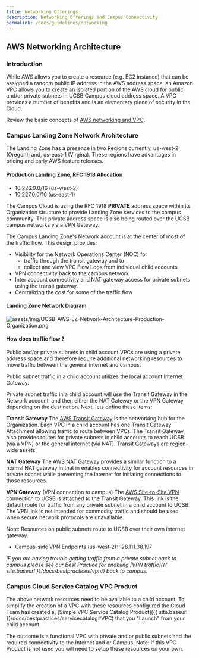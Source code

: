```yaml
---
title: Networking Offerings
description: Networking Offerings and Campus Connectivity
permalink: /docs/guidelines/networking
---
```


## AWS Networking Architecture

### Introduction

While AWS allows you to create a resource (e.g. EC2 instance) that can be assigned a random public IP address in the AWS address space, an Amazon VPC allows you to create an isolated portion of the AWS cloud for public and/or private subnets in UCSB Campus cloud address space. A VPC provides a number of benefits and is an elementary piece of security in the Cloud.

Review the basic concepts of [AWS networking and VPC](https://docs.aws.amazon.com/vpc/latest/userguide/what-is-amazon-vpc.html).

### Campus Landing Zone Network Architecture
The Landing Zone has a presence in two Regions currently, us-west-2 (Oregon), and, us-east-1 (Virgina).  These regions have advantages in pricing and early AWS feature releases.

#### Production Landing Zone, RFC 1918 Allocation
  - 10.226.0.0/16 (us-west-2)
  - 10.227.0.0/16 (us-east-1)

The Campus Cloud is using the RFC 1918 **PRIVATE** address space within its Organization structure to provide Landing Zone services to the campus community.  This private address space is also being routed over the UCSB campus networks via a VPN Gateway.

The Campus Landing Zone's Network account is at the center of most of the traffic flow. This design provides:

  - Visibility for the Network Operations Center (NOC) for
     - traffic through the transit gateway and to
     - collect and view VPC Flow Logs from individual child accounts
  - VPN connectivity back to the campus network
  - Inter account connectivity and NAT gateway access for private subnets using the transit gateway.
  - Centralizing the cost for some of the traffic flow

#### Landing Zone Network Diagram
![assets/img/UCSB-AWS-LZ-Network-Architecture-Production-Organization.png]({{site.url}}assets/img/UCSB-AWS-LZ-Network-Architecture-Production-Organization.png)

#### How does traffic flow ?
Public and/or private subnets in child account VPCs are using a private address space and therefore require additional networking resources to move traffic between the general internet and campus.  

Public subnet traffic in a child account utilizes the local account Internet Gateway.

Private subnet traffic in a child account will use the Transit Gateway in the Network account, and then either the NAT Gateway or the VPN Gateway depending on the destination. Next, lets define these items:

**Transit Gateway**
The [AWS Transit Gateway](https://docs.aws.amazon.com/vpc/latest/tgw/what-is-transit-gateway.html) is the networking hub for the Organization.  Each VPC in a child account has one Transit Gateway Attachment allowing traffic to route between VPCs.  The Transit Gateway also provides routes for private subnets in child accounts to reach UCSB (via a VPN) or the general internet (via NAT).  Transit Gateways are region-wide assets.

**NAT Gateway**
The [AWS NAT Gateway](https://docs.aws.amazon.com/vpc/latest/userguide/vpc-nat-gateway.html) provides a similar function to a normal NAT gateway in that in enables connectivity for account resources in private subnet while preventing the internet for initiating connections to those resources.

**VPN Gateway** (VPN connection to campus)
The [AWS Site-to-Site VPN](https://docs.aws.amazon.com/vpn/latest/s2svpn/VPC_VPN.html) connection to UCSB is attached to the Transit Gateway.  This link is the default route for traffic from any private subnet in a child account to UCSB.  The VPN link is not intended for commodity traffic and should be used when secure network protocols are unavailable.

Note: Resources on public subnets route to UCSB over their own internet gateway.
 
 - Campus-side VPN Endpoints (us-west-2):  128.111.38.197


*IF you are having trouble getting traffic from a private subnet back to campus please see our Best Practice for enabling [VPN traffic]({{ site.baseurl }}/docs/bestpractices/vpn/) back to campus.*

### Campus Cloud Service Catalog VPC Product
The above network resources need to be available to a child account. To simplify the creation of a VPC with these resources configured the Cloud Team has created a, [Simple VPC Service Catalog Product]({{ site.baseurl }}/docs/bestpractices/servicecatalog#VPC) that you "Launch" from your child account.  

The outcome is a functional VPC with private and or public subnets and the required connectivity to the Internet and or Campus. Note: If this VPC Product is not used you will need to setup these resources on your own.
